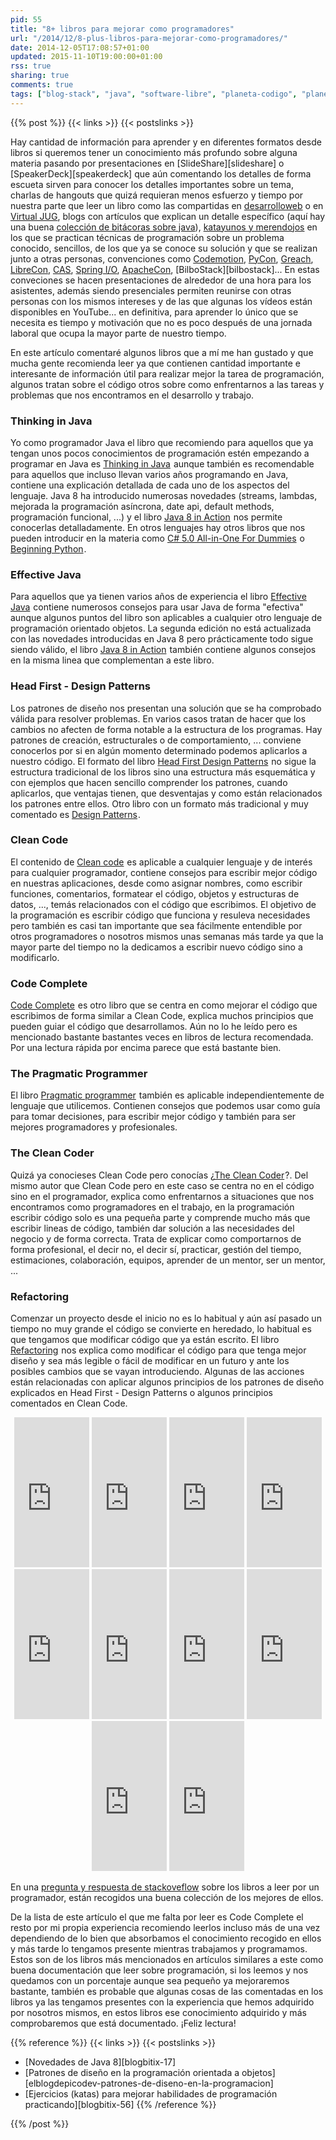 ```yaml
---
pid: 55
title: "8+ libros para mejorar como programadores"
url: "/2014/12/8-plus-libros-para-mejorar-como-programadores/"
date: 2014-12-05T17:08:57+01:00
updated: 2015-11-10T19:00:00+01:00
rss: true
sharing: true
comments: true
tags: ["blog-stack", "java", "software-libre", "planeta-codigo", "planeta-linux", "programacion"]
---
```


{{% post %}}
{{< links >}}
{{< postslinks >}}

Hay cantidad de información para aprender y en diferentes formatos desde libros si queremos tener un conocimiento más profundo sobre alguna materia pasando por presentaciones en [SlideShare][slideshare] o [SpeakerDeck][speakerdeck] que aún comentando los detalles de forma escueta sirven para conocer los detalles importantes sobre un tema, charlas de hangouts que quizá requieran menos esfuerzo y tiempo por nuestra parte que leer un libro como las compartidas en [desarrolloweb](https://www.desarrolloweb.com/) o en [Virtual JUG](http://virtualjug.com/), blogs con artículos que explican un detalle específico (aquí hay una buena [colección de bitácoras sobre java](https://www.baeldung.com/java-blogs)), [katayunos y merendojos](http://katayunos.com/) en los que se practican técnicas de programación sobre un problema conocido, sencillos, de los que ya se conoce su solución y que se realizan junto a otras personas, convenciones como [Codemotion](http://www.codemotion.es/), [PyCon](https://es.pycon.org/), [Greach](https://greachconf.com/), [LibreCon](http://www.librecon.io/), [CAS](http://agile-spain.org), [Spring I/O](http://www.springio.net/), [ApacheCon](http://apachecon.com/), [BilboStack][bilbostack]... En estas conveciones se hacen presentaciones de alrededor de una hora para los asistentes, además siendo presenciales permiten reunirse con otras personas con los mismos intereses y de las que algunas los vídeos están disponibles en YouTube... en definitiva, para aprender lo único que se necesita es tiempo y motivación que no es poco después de una jornada laboral que ocupa la mayor parte de nuestro tiempo.

En este artículo comentaré algunos libros que a mí me han gustado y que mucha gente recomienda leer ya que contienen cantidad importante e interesante de información útil para realizar mejor la tarea de programación, algunos tratan sobre el código otros sobre como enfrentarnos a las tareas y problemas que nos encontramos en el desarrollo y trabajo.

### Thinking in Java

Yo como programador Java el libro que recomiendo para aquellos que ya tengan unos pocos conocimientos de programación estén empezando a programar en Java es <a href="https://www.amazon.es/gp/product/0131872486/ref=as_li_ss_tl?ie=UTF8&camp=3626&creative=24822&creativeASIN=0131872486&linkCode=as2&tag=blobit-21">Thinking in Java</a><img src="https://ir-es.amazon-adsystem.com/e/ir?t=blobit-21&l=as2&o=30&a=0131872486" width="1" height="1" border="0" alt="" style="border:none !important; margin:0px !important;"> aunque también es recomendable para aquellos que incluso llevan varios años programando en Java, contiene una explicación detallada de cada uno de los aspectos del lenguaje. Java 8 ha introducido numerosas novedades (streams, lambdas, mejorada la programación asíncrona, date api, default methods, programación funcional, ...) y el libro <a href="https://www.amazon.es/gp/product/1617291994/ref=as_li_ss_tl?ie=UTF8&camp=3626&creative=24822&creativeASIN=1617291994&linkCode=as2&tag=blobit-21">Java 8 in Action</a><img src="https://ir-es.amazon-adsystem.com/e/ir?t=blobit-21&l=as2&o=30&a=1617291994" width="1" height="1" border="0" alt="" style="border:none !important; margin:0px !important;"> nos permite conocerlas detalladamente. En otros lenguajes hay otros libros que nos pueden introducir en la materia como <a href="https://www.amazon.es/gp/product/1118385365/ref=as_li_ss_tl?ie=UTF8&camp=3626&creative=24822&creativeASIN=1118385365&linkCode=as2&tag=blobit-21">C# 5.0 All-in-One For Dummies</a><img src="https://ir-es.amazon-adsystem.com/e/ir?t=blobit-21&l=as2&o=30&a=1118385365" width="1" height="1" border="0" alt="" style="border:none !important; margin:0px !important;">
 o <a href="https://www.amazon.es/gp/product/1590599829/ref=as_li_ss_tl?ie=UTF8&camp=3626&creative=24822&creativeASIN=1590599829&linkCode=as2&tag=blobit-21">Beginning Python</a><img src="https://ir-es.amazon-adsystem.com/e/ir?t=blobit-21&l=as2&o=30&a=1590599829" width="1" height="1" border="0" alt="" style="border:none !important; margin:0px !important;">.

### Effective Java

Para aquellos que ya tienen varios años de experiencia el libro <a href="https://www.amazon.es/gp/product/0321356683/ref=as_li_ss_tl?ie=UTF8&camp=3626&creative=24822&creativeASIN=0321356683&linkCode=as2&tag=blobit-21">Effective Java</a><img src="https://ir-es.amazon-adsystem.com/e/ir?t=blobit-21&l=as2&o=30&a=0321356683" width="1" height="1" border="0" alt="" style="border:none !important; margin:0px !important;"> contiene numerosos consejos para usar Java de forma "efectiva" aunque algunos puntos del libro son aplicables a cualquier otro lenguaje de programación orientado objetos. La segunda edición no está actualizada con las novedades introducidas en Java 8 pero prácticamente todo sigue siendo válido, el libro <a href="https://www.amazon.es/gp/product/1617291994/ref=as_li_ss_tl?ie=UTF8&camp=3626&creative=24822&creativeASIN=1617291994&linkCode=as2&tag=blobit-21">Java 8 in Action</a><img src="https://ir-es.amazon-adsystem.com/e/ir?t=blobit-21&l=as2&o=30&a=1617291994" width="1" height="1" border="0" alt="" style="border:none !important; margin:0px !important;"> también contiene algunos consejos en la misma linea que complementan a este libro.

### Head First - Design Patterns

Los patrones de diseño nos presentan una solución que se ha comprobado válida para resolver problemas. En varios casos tratan de hacer que los cambios no afecten de forma notable a la estructura de los programas. Hay patrones de creación, estructurales o de comportamiento, ... conviene conocerlos por si en algún momento determinado podemos aplicarlos a nuestro código. El formato del libro <a href="https://www.amazon.es/gp/product/0596007124/ref=as_li_ss_tl?ie=UTF8&camp=3626&creative=24822&creativeASIN=0596007124&linkCode=as2&tag=blobit-21">Head First Design Patterns</a><img src="https://ir-es.amazon-adsystem.com/e/ir?t=blobit-21&l=as2&o=30&a=0596007124" width="1" height="1" border="0" alt="" style="border:none !important; margin:0px !important;"> no sigue la estructura tradicional de los libros sino una estructura más esquemática y con ejemplos que hacen sencillo comprender los patrones, cuando aplicarlos, que ventajas tienen, que desventajas y como están relacionados los patrones entre ellos. Otro libro con un formato más tradicional y muy comentado es <a href="https://www.amazon.es/gp/product/0201633612/ref=as_li_ss_tl?ie=UTF8&camp=3626&creative=24822&creativeASIN=0201633612&linkCode=as2&tag=blobit-21">Design Patterns</a><img src="https://ir-es.amazon-adsystem.com/e/ir?t=blobit-21&l=as2&o=30&a=0201633612" width="1" height="1" border="0" alt="" style="border:none !important; margin:0px !important;">.

### Clean Code

El contenido de <a href="https://www.amazon.es/gp/product/0132350882/ref=as_li_ss_tl?ie=UTF8&camp=3626&creative=24822&creativeASIN=0132350882&linkCode=as2&tag=blobit-21">Clean code</a><img src="https://ir-es.amazon-adsystem.com/e/ir?t=blobit-21&l=as2&o=30&a=0132350882" width="1" height="1" border="0" alt="" style="border:none !important; margin:0px !important;"> es aplicable a cualquier lenguaje y de interés para cualquier programador, contiene consejos para escribir mejor código en nuestras aplicaciones, desde como asignar nombres, como escribir funciones, comentarios, formatear el código, objetos y estructuras de datos, ..., temás relacionados con el código que escribimos. El objetivo de la programación es escribir código que funciona y resuleva necesidades pero también es casi tan importante que sea fácilmente entendible por otros programadores o nosotros mismos unas semanas más tarde ya que la mayor parte del tiempo no la dedicamos a escribir nuevo código sino a modificarlo.

### Code Complete

<a href="https://www.amazon.es/gp/product/0735619670/ref=as_li_ss_tl?ie=UTF8&camp=3626&creative=24822&creativeASIN=0735619670&linkCode=as2&tag=blobit-21">Code Complete</a><img src="https://ir-es.amazon-adsystem.com/e/ir?t=blobit-21&l=as2&o=30&a=0735619670" width="1" height="1" border="0" alt="" style="border:none !important; margin:0px !important;"> es otro libro que se centra en como mejorar el código que escribimos de forma similar a Clean Code, explica muchos principios que pueden guiar el código que desarrollamos. Aún no lo he leído pero es mencionado bastante bastantes veces en libros de lectura recomendada. Por una lectura rápida por encima parece que está bastante bien.

### The Pragmatic Programmer

El libro <a href="https://www.amazon.es/gp/product/020161622X/ref=as_li_ss_tl?ie=UTF8&camp=3626&creative=24822&creativeASIN=020161622X&linkCode=as2&tag=blobit-21">Pragmatic programmer</a><img src="https://ir-es.amazon-adsystem.com/e/ir?t=blobit-21&l=as2&o=30&a=020161622X" width="1" height="1" border="0" alt="" style="border:none !important; margin:0px !important;"> también es aplicable independientemente de lenguaje que utilicemos. Contienen consejos que podemos usar como guía para tomar decisiones, para escribir mejor código y también para ser mejores programadores y profesionales.

### The Clean Coder

Quizá ya conocieses Clean Code pero conocías ¿<a href="https://www.amazon.es/gp/product/0137081073/ref=as_li_ss_tl?ie=UTF8&camp=3626&creative=24822&creativeASIN=0137081073&linkCode=as2&tag=blobit-21">The Clean Coder</a><img src="https://ir-es.amazon-adsystem.com/e/ir?t=blobit-21&l=as2&o=30&a=0137081073" width="1" height="1" border="0" alt="" style="border:none !important; margin:0px !important;">?. Del mismo autor que Clean Code pero en este caso se centra no en el código sino en el programador, explica como enfrentarnos a situaciones que nos encontramos como programadores en el trabajo, en la programación escribir código solo es una pequeña parte y comprende mucho más que escribir lineas de código, también dar solución a las necesidades del negocio y de forma correcta. Trata de explicar como comportarnos de forma profesional, el decir no, el decir sí, practicar, gestión del tiempo, estimaciones, colaboración, equipos, aprender de un mentor, ser un mentor, ...

### Refactoring

Comenzar un proyecto desde el inicio no es lo habitual y aún así pasado un tiempo no muy grande el código se convierte en heredado, lo habitual es que tengamos que modificar código que ya están escrito. El libro <a href="https://www.amazon.es/gp/product/0201485672/ref=as_li_ss_tl?ie=UTF8&camp=3626&creative=24822&creativeASIN=0201485672&linkCode=as2&tag=blobit-21">Refactoring</a><img src="https://ir-es.amazon-adsystem.com/e/ir?t=blobit-21&l=as2&o=30&a=0201485672" width="1" height="1" border="0" alt="" style="border:none !important; margin:0px !important;"> nos explica como modificar el código para que tenga mejor diseño y sea más legible o fácil de modificar en un futuro y ante los posibles cambios que se vayan introduciendo. Algunas de las acciones están relacionadas con aplicar algunos principios de los patrones de diseño explicados en Head First - Design Patterns o algunos principios comentados en Clean Code.

<div class="media-amazon" style="text-align: center;">
    <iframe src="https://rcm-eu.amazon-adsystem.com/e/cm?lt1=_blank&bc1=000000&IS2=1&bg1=FFFFFF&fc1=000000&lc1=0000FF&t=blobit-21&o=30&p=8&l=as4&m=amazon&f=ifr&ref=ss_til&asins=0131872486&internal=1" style="width:120px;height:240px;" scrolling="no" marginwidth="0" marginheight="0" frameborder="0"></iframe>
    <iframe src="https://rcm-eu.amazon-adsystem.com/e/cm?lt1=_blank&bc1=000000&IS2=1&bg1=FFFFFF&fc1=000000&lc1=0000FF&t=blobit-21&o=30&p=8&l=as4&m=amazon&f=ifr&ref=ss_til&asins=1617291994&internal=1" style="width:120px;height:240px;" scrolling="no" marginwidth="0" marginheight="0" frameborder="0"></iframe>
    <iframe src="https://rcm-eu.amazon-adsystem.com/e/cm?lt1=_blank&bc1=000000&IS2=1&bg1=FFFFFF&fc1=000000&lc1=0000FF&t=blobit-21&o=30&p=8&l=as4&m=amazon&f=ifr&ref=ss_til&asins=0321356683&internal=1" style="width:120px;height:240px;" scrolling="no" marginwidth="0" marginheight="0" frameborder="0"></iframe>
    <iframe src="https://rcm-eu.amazon-adsystem.com/e/cm?lt1=_blank&bc1=000000&IS2=1&bg1=FFFFFF&fc1=000000&lc1=0000FF&t=blobit-21&o=30&p=8&l=as4&m=amazon&f=ifr&ref=ss_til&asins=0596007124&internal=1" style="width:120px;height:240px;" scrolling="no" marginwidth="0" marginheight="0" frameborder="0"></iframe>
    <iframe src="https://rcm-eu.amazon-adsystem.com/e/cm?lt1=_blank&bc1=000000&IS2=1&bg1=FFFFFF&fc1=000000&lc1=0000FF&t=blobit-21&o=30&p=8&l=as4&m=amazon&f=ifr&ref=ss_til&asins=0201633612&internal=1" style="width:120px;height:240px;" scrolling="no" marginwidth="0" marginheight="0" frameborder="0"></iframe>
    <iframe src="https://rcm-eu.amazon-adsystem.com/e/cm?lt1=_blank&bc1=000000&IS2=1&bg1=FFFFFF&fc1=000000&lc1=0000FF&t=blobit-21&o=30&p=8&l=as4&m=amazon&f=ifr&ref=ss_til&asins=0132350882&internal=1" style="width:120px;height:240px;" scrolling="no" marginwidth="0" marginheight="0" frameborder="0"></iframe>
    <iframe src="https://rcm-eu.amazon-adsystem.com/e/cm?lt1=_blank&bc1=000000&IS2=1&bg1=FFFFFF&fc1=000000&lc1=0000FF&t=blobit-21&o=30&p=8&l=as4&m=amazon&f=ifr&ref=ss_til&asins=0735619670&internal=1" style="width:120px;height:240px;" scrolling="no" marginwidth="0" marginheight="0" frameborder="0"></iframe>
    <iframe src="https://rcm-eu.amazon-adsystem.com/e/cm?lt1=_blank&bc1=000000&IS2=1&bg1=FFFFFF&fc1=000000&lc1=0000FF&t=blobit-21&o=30&p=8&l=as4&m=amazon&f=ifr&ref=ss_til&asins=020161622X&internal=1" style="width:120px;height:240px;" scrolling="no" marginwidth="0" marginheight="0" frameborder="0"></iframe>
    <iframe src="https://rcm-eu.amazon-adsystem.com/e/cm?lt1=_blank&bc1=000000&IS2=1&bg1=FFFFFF&fc1=000000&lc1=0000FF&t=blobit-21&o=30&p=8&l=as4&m=amazon&f=ifr&ref=ss_til&asins=0137081073&internal=1" style="width:120px;height:240px;" scrolling="no" marginwidth="0" marginheight="0" frameborder="0"></iframe>
    <iframe src="https://rcm-eu.amazon-adsystem.com/e/cm?lt1=_blank&bc1=000000&IS2=1&bg1=FFFFFF&fc1=000000&lc1=0000FF&t=blobit-21&o=30&p=8&l=as4&m=amazon&f=ifr&ref=ss_til&asins=0201485672&internal=1" style="width:120px;height:240px;" scrolling="no" marginwidth="0" marginheight="0" frameborder="0"></iframe>
</div>

En una [pregunta y respuesta de stackoveflow](https://stackoverflow.com/questions/1711/what-is-the-single-most-influential-book-every-programmer-should-read) sobre los libros a leer por un programador, están recogidos una buena colección de los mejores de ellos.

De la lista de este artículo el que me falta por leer es Code Complete el resto por mi propia experiencia recomiendo leerlos incluso más de una vez dependiendo de lo bien que absorbamos el conocimiento recogido en ellos y más tarde lo tengamos presente mientras trabajamos y programamos. Estos son de los libros más mencionados en artículos similares a este como buena documentación que leer sobre programación, si los leemos y nos quedamos con un porcentaje aunque sea pequeño ya mejoraremos bastante, también es probable que algunas cosas de las comentadas en los libros ya las tengamos presentes con la experiencia que hemos adquirido por nosotros mismos, en estos libros ese conocimiento adquirido y más comprobaremos que está documentado. ¡Feliz lectura!

{{% reference %}}
{{< links >}}
{{< postslinks >}}
* [Novedades de Java 8][blogbitix-17]
* [Patrones de diseño en la programación orientada a objetos][elblogdepicodev-patrones-de-diseno-en-la-programacion]
* [Ejercicios (katas) para mejorar habilidades de programación practicando][blogbitix-56]
{{% /reference %}}

{{% /post %}}
